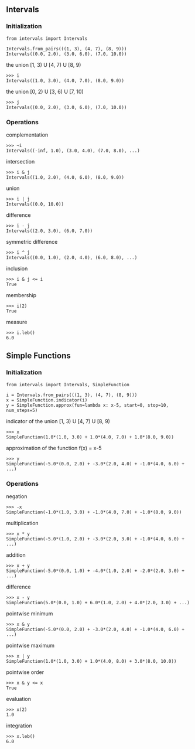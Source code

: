 
## Intervals
### Initialization
```
from intervals import Intervals

Intervals.from_pairs(((1, 3), (4, 7), (8, 9)))
Intervals((0.0, 2.0), (3.0, 6.0), (7.0, 10.0))
```
the union [1, 3) U [4, 7) U [8, 9)
```
>>> i
Intervals((1.0, 3.0), (4.0, 7.0), (8.0, 9.0))
```
the union [0, 2) U [3, 6) U [7, 10)
```
>>> j
Intervals((0.0, 2.0), (3.0, 6.0), (7.0, 10.0))

```
### Operations
complementation
```
>>> ~i
Intervals((-inf, 1.0), (3.0, 4.0), (7.0, 8.0), ...)
```
intersection
```
>>> i & j
Intervals((1.0, 2.0), (4.0, 6.0), (8.0, 9.0))
```
union
```
>>> i | j
Intervals((0.0, 10.0))
```
difference
```
>>> i - j
Intervals((2.0, 3.0), (6.0, 7.0))
```
symmetric difference
```
>>> i ^ j
Intervals((0.0, 1.0), (2.0, 4.0), (6.0, 8.0), ...)
```
inclusion
```
>>> i & j <= i
True
```
membership
```
>>> i(2)
True
```
measure
```
>>> i.leb()
6.0
```
## Simple Functions
### Initialization
```
from intervals import Intervals, SimpleFunction

i = Intervals.from_pairs(((1, 3), (4, 7), (8, 9)))
x = SimpleFunction.indicator(i)
y = SimpleFunction.approx(fun=lambda x: x-5, start=0, stop=10, num_steps=5)
```
indicator of the union [1, 3) U [4, 7) U [8, 9)
```
>>> x
SimpleFunction(1.0*(1.0, 3.0) + 1.0*(4.0, 7.0) + 1.0*(8.0, 9.0))
```
approximation of the function f(x) = x-5
```
>>> y
SimpleFunction(-5.0*(0.0, 2.0) + -3.0*(2.0, 4.0) + -1.0*(4.0, 6.0) + ...)
```
### Operations
negation
```
>>> -x
SimpleFunction(-1.0*(1.0, 3.0) + -1.0*(4.0, 7.0) + -1.0*(8.0, 9.0))
```
multiplication
```
>>> x * y
SimpleFunction(-5.0*(1.0, 2.0) + -3.0*(2.0, 3.0) + -1.0*(4.0, 6.0) + ...)
```
addition
```
>>> x + y
SimpleFunction(-5.0*(0.0, 1.0) + -4.0*(1.0, 2.0) + -2.0*(2.0, 3.0) + ...)
```
difference
```
>>> x - y
SimpleFunction(5.0*(0.0, 1.0) + 6.0*(1.0, 2.0) + 4.0*(2.0, 3.0) + ...)
```
pointwise minimum
```
>>> x & y
SimpleFunction(-5.0*(0.0, 2.0) + -3.0*(2.0, 4.0) + -1.0*(4.0, 6.0) + ...)
```
pointwise maximum
```
>>> x | y
SimpleFunction(1.0*(1.0, 3.0) + 1.0*(4.0, 8.0) + 3.0*(8.0, 10.0))
```
pointwise order
```
>>> x & y <= x
True
```
evaluation
```
>>> x(2)
1.0
```
integration
```
>>> x.leb()
6.0
```
